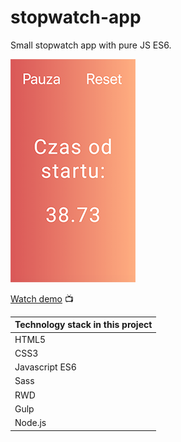 # stopwatch-app

Small stopwatch app with pure JS ES6.

![Screenshot](screenshot-stopwatch.png)

[Watch demo](https://haendzel.github.io/stopwatch-app/) 📺 


| Technology  stack in this project  |
| --------------|
| HTML5         |
| CSS3          |
| Javascript ES6|
| Sass          |
| RWD           |
| Gulp          |
| Node.js       |

